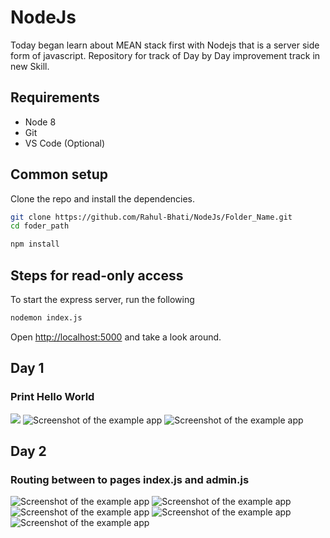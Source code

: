 # NodeJs
Today began learn about MEAN stack first with Nodejs that is a server side form of javascript. Repository for track of Day by Day improvement track in new Skill. 

## Requirements

* Node 8
* Git
* VS Code (Optional)

## Common setup

Clone the repo and install the dependencies.

```bash
git clone https://github.com/Rahul-Bhati/NodeJs/Folder_Name.git
cd foder_path
```

```bash
npm install
```


## Steps for read-only access

To start the express server, run the following

```bash
nodemon index.js
```

Open [http://localhost:5000](http://localhost:5000) and take a look around.


## Day 1 
### Print Hello World
<img class="img-fluid" src="Screenshot (545).png"/>
<img src="Day1/Screenshot (545).png"  alt="Screenshot of the example app"/></a>
<img src="Day1/Screenshot (546).png"  alt="Screenshot of the example app"/></a>

## Day 2 
### Routing between to pages index.js and admin.js
<img src="Day1/Screenshot (547).png"  alt="Screenshot of the example app"/></a>
<img src="Day1/Screenshot (548).png"  alt="Screenshot of the example app"/></a>
<img src="Day1/Screenshot (549).png"  alt="Screenshot of the example app"/></a>
<img src="Day1/Screenshot (550).png"  alt="Screenshot of the example app"/></a>
<img src="Day1/Screenshot (551).png"  alt="Screenshot of the example app"/></a>


